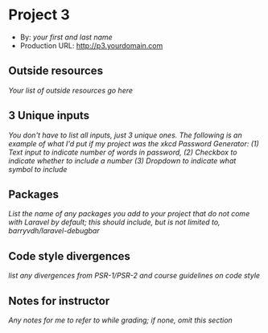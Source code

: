 # Project 3
+ By: *your first and last name*
+ Production URL: <http://p3.yourdomain.com>

## Outside resources
*Your list of outside resources go here*

## 3 Unique inputs
*You don't have to list all inputs, just 3 unique ones. The following is an example of what I'd put if my project was the xkcd Password Generator: (1) Text input to indicate number of words in password, (2) Checkbox to indicate whether to include a number (3) Dropdown to indicate what symbol to include*

## Packages
*List the name of any packages you add to your project that do not come with Laravel by default; this should include, but is not limited to, barryvdh/laravel-debugbar*

## Code style divergences
*list any divergences from PSR-1/PSR-2 and course guidelines on code style*

## Notes for instructor
*Any notes for me to refer to while grading; if none, omit this section*